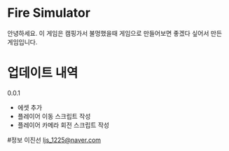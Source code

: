# Fire Simulator
안녕하세요. 이 게임은 캠핑가서 불멍했을때 게임으로 만들어보면 좋겠다 싶어서 만든 게임입니다.

# 업데이트 내역
0.0.1
 - 에셋 추가
 - 플레이어 이동 스크립트 작성
 - 플레이어 카메라 회전 스크립트 작성

#정보
이진선
ljs_1225@naver.com
